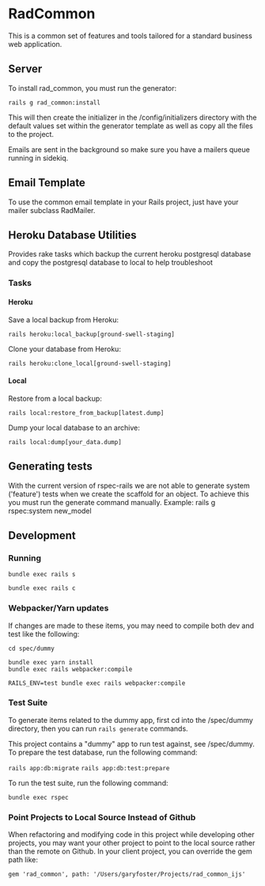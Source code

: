 # RadCommon
This is a common set of features and tools tailored for a standard business web application.

## Server
To install rad_common, you must run the generator: 

`rails g rad_common:install`

This will then create the initializer in the /config/initializers directory with the default values set within the generator template as well as copy all the files to the project.

Emails are sent in the background so make sure you have a mailers queue running in sidekiq.

## Email Template
To use the common email template in your Rails project, just have your mailer subclass RadMailer.

## Heroku Database Utilities

Provides rake tasks which backup the current heroku postgresql database and copy the postgresql database to local to help troubleshoot

### Tasks

#### Heroku

Save a local backup from Heroku:
```
rails heroku:local_backup[ground-swell-staging]
```

Clone your database from Heroku:
```
rails heroku:clone_local[ground-swell-staging]
```

#### Local

Restore from a local backup:
```
rails local:restore_from_backup[latest.dump]
```

Dump your local database to an archive:
```
rails local:dump[your_data.dump]
```

## Generating tests
With the current version of rspec-rails we are not able to generate system ('feature') tests when we create the scaffold for an object. To achieve this you must run the generate command manually. Example: rails g rspec:system new_model

## Development

### Running
`bundle exec rails s`

`bundle exec rails c`

### Webpacker/Yarn updates
If changes are made to these items, you may need to compile both dev and test like the following:
```
cd spec/dummy

bundle exec yarn install
bundle exec rails webpacker:compile

RAILS_ENV=test bundle exec rails webpacker:compile
```

### Test Suite

To generate items related to the dummy app, first cd into the /spec/dummy directory, then you can run `rails generate` commands.

This project contains a "dummy" app to run test against, see /spec/dummy. To prepare the test database, run the following command:

`rails app:db:migrate`
`rails app:db:test:prepare`

To run the test suite, run the following command:

`bundle exec rspec`

### Point Projects to Local Source Instead of Github

When refactoring and modifying code in this project while developing other projects, you may want your other project to point to the local source rather than the remote on Github. In your client project, you can override the gem path like:

`gem 'rad_common', path: '/Users/garyfoster/Projects/rad_common_ijs'`
